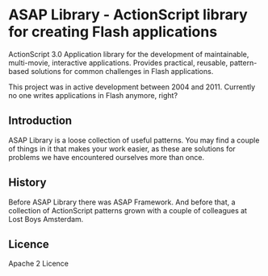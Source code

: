 # ASAP Library - ActionScript library for creating Flash applications

ActionScript 3.0 Application library for the development of maintainable, multi-movie, interactive applications. Provides practical, reusable, pattern-based solutions for common challenges in Flash applications.

This project was in active development between 2004 and 2011. Currently no one writes applications in Flash anymore, right?


## Introduction

ASAP Library is a loose collection of useful patterns. You may find a couple of things in it that makes your work easier, as these are solutions for problems we have encountered ourselves more than once.


## History

Before ASAP Library there was ASAP Framework. And before that, a collection of ActionScript patterns grown with a couple of colleagues at Lost Boys Amsterdam.


## Licence

Apache 2 Licence
